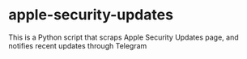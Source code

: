 # apple-security-updates

This is a Python script that scraps Apple Security Updates page, and notifies recent updates through Telegram
